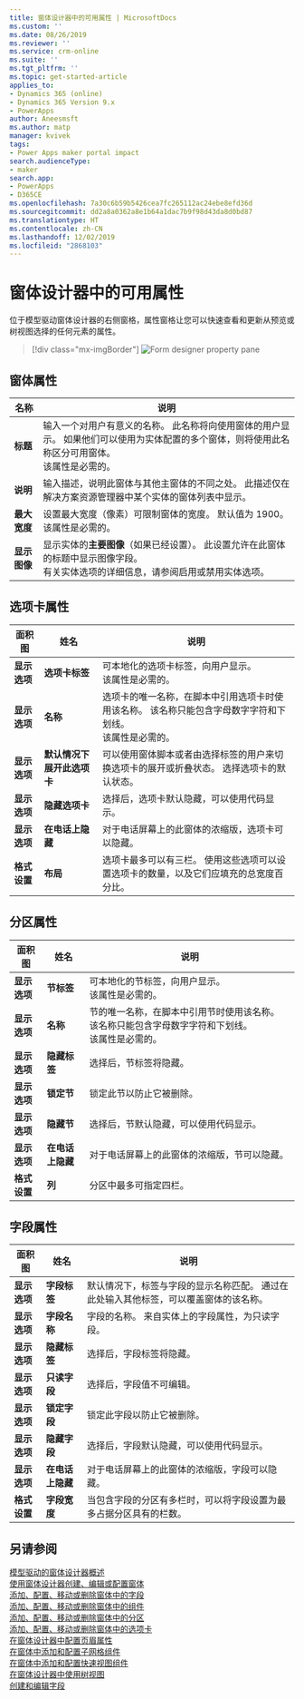 ```yaml
---
title: 窗体设计器中的可用属性 | MicrosoftDocs
ms.custom: ''
ms.date: 08/26/2019
ms.reviewer: ''
ms.service: crm-online
ms.suite: ''
ms.tgt_pltfrm: ''
ms.topic: get-started-article
applies_to:
- Dynamics 365 (online)
- Dynamics 365 Version 9.x
- PowerApps
author: Aneesmsft
ms.author: matp
manager: kvivek
tags:
- Power Apps maker portal impact
search.audienceType:
- maker
search.app:
- PowerApps
- D365CE
ms.openlocfilehash: 7a30c6b59b5426cea7fc265112ac24ebe8efd36d
ms.sourcegitcommit: dd2a8a0362a8e1b64a1dac7b9f98d43da8d0bd87
ms.translationtype: HT
ms.contentlocale: zh-CN
ms.lasthandoff: 12/02/2019
ms.locfileid: "2868103"
---
```

# <a name="properties-available-in-the-form-designer"></a>窗体设计器中的可用属性

位于模型驱动窗体设计器的右侧窗格，属性窗格让您可以快速查看和更新从预览或树视图选择的任何元素的属性。 

> [!div class="mx-imgBorder"] 
> ![](media/form-designer-property-pane.png "Form designer property pane")

## <a name="form-properties"></a>窗体属性

|名称  |说明  |
|---------|---------|
|**标题**     | 输入一个对用户有意义的名称。 此名称将向使用窗体的用户显示。 如果他们可以使用为实体配置的多个窗体，则将使用此名称区分可用窗体。 <br /> 该属性是必需的。        |
|**说明**     |  输入描述，说明此窗体与其他主窗体的不同之处。 此描述仅在解决方案资源管理器中某个实体的窗体列表中显示。        |
|**最大宽度**     | 设置最大宽度（像素）可限制窗体的宽度。 默认值为 1900。 <br /> 该属性是必需的。       |
|**显示图像**      | 显示实体的**主要图像**（如果已经设置）。 此设置允许在此窗体的标题中显示图像字段。 <br /> 有关实体选项的详细信息，请参阅启用或禁用实体选项。         |


## <a name="tab-properties"></a>选项卡属性

|面积图   |姓名  |说明  |
|---------|---------|---------|
|**显示选项**      | **选项卡标签**      | 可本地化的选项卡标签，向用户显示。 <br /> 该属性是必需的。         |
| **显示选项**      |  **名称**     |  选项卡的唯一名称，在脚本中引用选项卡时使用该名称。 该名称只能包含字母数字字符和下划线。 <br />该属性是必需的。      |
| **显示选项**      |  **默认情况下展开此选项卡**      |  可以使用窗体脚本或者由选择标签的用户来切换选项卡的展开或折叠状态。 选择选项卡的默认状态。       |
| **显示选项**      | **隐藏选项卡**     | 选择后，选项卡默认隐藏，可以使用代码显示。       |
| **显示选项**      | **在电话上隐藏**     |  对于电话屏幕上的此窗体的浓缩版，选项卡可以隐藏。     |
| **格式设置**   | **布局**     |  选项卡最多可以有三栏。 使用这些选项可以设置选项卡的数量，以及它们应填充的总宽度百分比。      |


## <a name="section-properties"></a>分区属性

|面积图   |姓名  |说明  |
|---------|---------|---------|
|**显示选项**      | **节标签**    | 可本地化的节标签，向用户显示。 <br /> 该属性是必需的。      |
|**显示选项**      | **名称**    | 节的唯一名称，在脚本中引用节时使用该名称。 该名称只能包含字母数字字符和下划线。 <br /> 该属性是必需的。        |
|**显示选项**      | **隐藏标签**   |  选择后，节标签将隐藏。  |
|**显示选项**      | **锁定节**    | 锁定此节以防止它被删除。      |
|**显示选项**      | **隐藏节**     | 选择后，节默认隐藏，可以使用代码显示。      |
|**显示选项**      | **在电话上隐藏**     |  对于电话屏幕上的此窗体的浓缩版，节可以隐藏。     |
|**格式设置**     |  **列**    |  分区中最多可指定四栏。      |

## <a name="field-properties"></a>字段属性

|面积图  |姓名  |说明  |
|---------|---------|---------|
|**显示选项**     | **字段标签**    | 默认情况下，标签与字段的显示名称匹配。 通过在此处输入其他标签，可以覆盖窗体的该名称。       |
|**显示选项**     |  **字段名称**    | 字段的名称。 来自实体上的字段属性，为只读字段。     |
|**显示选项**     | **隐藏标签**     | 选择后，字段标签将隐藏。      |
|**显示选项**     | **只读字段**    | 选择后，字段值不可编辑。      |
|**显示选项**     |  **锁定字段**   |  锁定此字段以防止它被删除。     |
|**显示选项**     |  **隐藏字段**     | 选择后，字段默认隐藏，可以使用代码显示。      |
|**显示选项**     |  **在电话上隐藏**    | 对于电话屏幕上的此窗体的浓缩版，字段可以隐藏。         |
|**格式设置**     | **字段宽度**      |  当包含字段的分区有多栏时，可以将字段设置为最多占据分区具有的栏数。       |

## <a name="see-also"></a>另请参阅
[模型驱动的窗体设计器概述](form-designer-overview.md)  
[使用窗体设计器创建、编辑或配置窗体](create-and-edit-forms.md)  
[添加、配置、移动或删除窗体中的字段](add-move-or-delete-fields-on-form.md)  
[添加、配置、移动或删除窗体中的组件](add-move-configure-or-delete-components-on-form.md)  
[添加、配置、移动或删除窗体中的分区](add-move-or-delete-sections-on-form.md)  
[添加、配置、移动或删除窗体中的选项卡](add-move-or-delete-tabs-on-form.md)  
[在窗体设计器中配置页眉属性](form-designer-header-properties.md)  
[在窗体中添加和配置子网格组件](form-designer-add-configure-subgrid.md)  
[在窗体中添加和配置快速视图组件](form-designer-add-configure-quickview.md)  
[在窗体设计器中使用树视图](using-tree-view-on-form.md)  
[创建和编辑字段](../common-data-service/create-edit-field-portal.md)  
